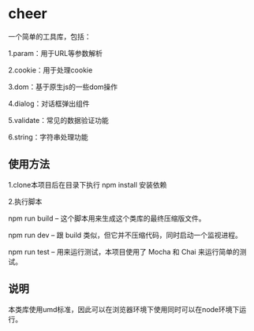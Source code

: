 # cheer
一个简单的工具库，包括：

1.param：用于URL等参数解析

2.cookie：用于处理cookie

3.dom：基于原生js的一些dom操作

4.dialog：对话框弹出组件

5.validate：常见的数据验证功能

6.string：字符串处理功能

## 使用方法

1.clone本项目后在目录下执行 npm install 安装依赖

2.执行脚本

  npm run build – 这个脚本用来生成这个类库的最终压缩版文件。
  
  npm run dev – 跟 build 类似，但它并不压缩代码，同时启动一个监视进程。
  
  npm run test – 用来运行测试，本项目使用了 Mocha 和 Chai 来运行简单的测试。
  
  
## 说明

本类库使用umd标准，因此可以在浏览器环境下使用同时可以在node环境下运行。
